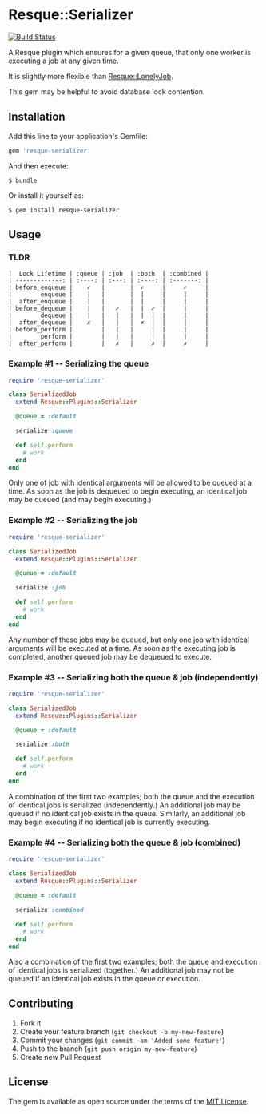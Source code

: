 # Resque::Serializer

[![Build Status](https://travis-ci.org/rringler/resque-serializer.svg?branch=master)](https://travis-ci.org/rringler/resque-serializer)

A Resque plugin which ensures for a given queue, that only one worker is executing a job at any given time.

It is slightly more flexible than [Resque::LonelyJob](https://github.com/wallace/resque-lonely_job).

This gem may be helpful to avoid database lock contention.


## Installation

Add this line to your application's Gemfile:

```ruby
gem 'resque-serializer'
```

And then execute:

    $ bundle

Or install it yourself as:

    $ gem install resque-serializer


## Usage

### TLDR
```
|  Lock Lifetime | :queue | :job  | :both  | :combined |
| -------------: | :----: | :---: | :----: | :-------: |
| before_enqueue |    ✓   |       |  ✓     |     ✓     |
|        enqueue |    |   |       |  |     |     |     |
|  after_enqueue |    |   |       |  |     |     |     |
| before_dequeue |    |   |   ✓   |  |  ✓  |     |     |
|        dequeue |    |   |   |   |  |  |  |     |     |
|  after_dequeue |    ✗   |   |   |  ✗  |  |     |     |
| before_perform |        |   |   |     |  |     |     |
|        perform |        |   |   |     |  |     |     |
|  after_perform |        |   ✗   |     ✗  |     ✗     |
```

### Example #1 -- Serializing the queue

```ruby
require 'resque-serializer'

class SerializedJob
  extend Resque::Plugins::Serializer

  @queue = :default

  serialize :queue

  def self.perform
    # work
  end
end
```

Only one of job with identical arguments will be allowed to be queued at a time. As soon as the job is dequeued to begin executing, an identical job may be queued (and may begin executing.)


### Example #2 -- Serializing the job

```ruby
require 'resque-serializer'

class SerializedJob
  extend Resque::Plugins::Serializer

  @queue = :default

  serialize :job

  def self.perform
    # work
  end
end
```

Any number of these jobs may be queued, but only one job with identical arguments will be executed at a time. As soon as the executing job is completed, another queued job may be dequeued to execute.


### Example #3 -- Serializing both the queue & job (independently)

```ruby
require 'resque-serializer'

class SerializedJob
  extend Resque::Plugins::Serializer

  @queue = :default

  serialize :both

  def self.perform
    # work
  end
end
```

A combination of the first two examples; both the queue and the execution of identical jobs is serialized (independently.) An additional job may be queued if no identical job exists in the queue. Similarly, an additional job may begin executing if no identical job is currently executing.


### Example #4 -- Serializing both the queue & job (combined)

```ruby
require 'resque-serializer'

class SerializedJob
  extend Resque::Plugins::Serializer

  @queue = :default

  serialize :combined

  def self.perform
    # work
  end
end
```

Also a combination of the first two examples; both the queue and execution of identical jobs is serialized (together.) An additional job may not be queued if an identical job exists in the queue or execution.


## Contributing

1. Fork it
2. Create your feature branch (`git checkout -b my-new-feature`)
3. Commit your changes (`git commit -am 'Added some feature'`)
4. Push to the branch (`git push origin my-new-feature`)
5. Create new Pull Request


## License

The gem is available as open source under the terms of the [MIT License](http://opensource.org/licenses/MIT).

